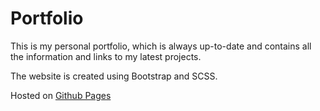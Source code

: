 # Portfolio

This is my personal portfolio, which is always up-to-date and contains all the information and links to my latest projects.

The website is created using Bootstrap and SCSS. 

Hosted on [Github Pages](https://winess-me.github.io/portfolio/)
